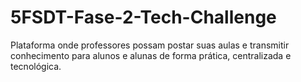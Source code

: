 # 5FSDT-Fase-2-Tech-Challenge

Plataforma onde professores possam postar suas aulas e transmitir conhecimento para alunos e alunas de forma prática, centralizada e tecnológica. 
